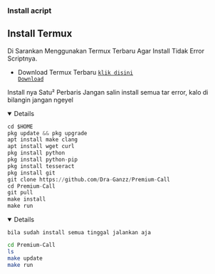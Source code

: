 ### Install acript
</details>

## Install Termux
Di Sarankan Menggunakan Termux Terbaru Agar Install Tidak Error Scriptnya.
- Download Termux Terbaru <code><a href="https://f-droid.org/repo/com.termux_1021.apk">klik disini Download</a></code>

Install nya Satu² Perbaris Jangan salin install semua tar error, kalo di bilangin jangan ngeyel
<details open>

```python
cd $HOME
pkg update && pkg upgrade
apt install make clang
apt install wget curl
pkg install python
pkg install python-pip
pkg install tesseract
pkg install git
git clone https://github.com/Dra-Ganzz/Premium-Call
cd Premium-Call
git pull
make install
make run
```
<details open>
  
`bila sudah install semua tinggal jalankan aja`
```bash
cd Premium-Call
ls
make update
make run
```
